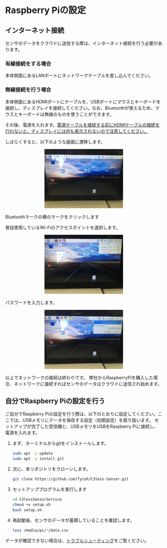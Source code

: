 # Raspberry Piの設定

## インターネット接続

センサのデータをクラウドに送信する際は、インターネット接続を行う必要があります。

### 有線接続をする場合

本体側面にあるLANポートにネットワークケーブルを差し込んでください。

### 無線接続を行う場合

本体側面にあるHDMIポートにケーブルを、USBポートにマウスとキーボードを接続し、ディスプレイを接続してください。なお、Bluetoothが使えるため、マウスとキーボードは無線のものを使うことができます。

その後、電源を入れます。<u>電源ケーブルを接続する前にHDMIケーブルの接続を行わないと、ディスプレイには何も表示されないので注意してください。</u>

しばらくすると、以下のような画面に遷移します。

<div align="center">
<img src="../../../images/Userguide-setup-quickstart-setupRaspberryPi-desktop.JPEG" width="50%">
</div>

Bluetoothマークの横のマークをクリックします

普段使用しているWi-Fiのアクセスポイントを選択します。

<div align="center">
<img src="../../../images/Userguide-setup-quickstart-setupRaspberryPi-desktop2.JPEG" width="50%">
</div>

パスワードを入力します。

<div align="center">
<img src="../../../images/Userguide-setup-quickstart-setupRaspberryPi-desktop3.JPEG" width="50%">
</div>

以上でネットワークの接続は終わりです。
弊社からRaspberryPiを購入した場合、ネットワークに接続すればセンサのデータはクラウドに送信され始めます。

## 自分でRaspberry Piの設定を行う

ご自分でRaspberry Piの設定を行う際は、以下のとおりに設定してください。ここでは、USBメモリにデータを保存する設定（初期設定）を取り扱います。
セットアップが完了した受信機と、USBメモリをUSBをRaspberry Piに接続し、電源を入れます。

1. まず、ターミナルからgitをインストールします。

    ```sh
    sudo apt -y update
    sudo apt -y install git
    ```

2. 次に、本リポジトリをクローンします。

    ```sh
    git clone https://github.com/Tycoh/C3less-Sensor.git
    ```

3. セットアッププログラムを実行します

    ```sh
    cd C3lessSensorService
    chmod +x setup.sh
    bash setup.sh
    ```

4. 再起動後、センサのデータが蓄積していることを確認します。

    ```sh
    less /media/pi/*/data.csv
    ```

データが確認できない場合は、[トラブルシューティング](../troubleshooting/troubleshooting.md)をご覧ください。

